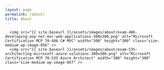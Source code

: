 ```yaml
---
layout: page
permalink: /about/
title: About
---
```




<div id="main" role="main">
  

  <article class="page" itemscope itemtype="http://schema.org/CreativeWork">
   

      <img src="{{ site.baseurl }}/assets/images/about/exam-486-developing-asp-net-mvc-web-applications-300x300.png" alt="Microsoft Certification MCP 70-486 C# MVC" width="300" height="300" class="size-medium wp-image-856" /> 
      <img src="{{ site.baseurl }}/assets/images/about/exam-535-architecting-microsoft-azure-solutions-300x300.png" alt="Microsoft Certification MCP 70-535 Azure Architect" width="300" height="300" class="size-medium wp-image-857" /> 

     
  </article>

  
</div>
